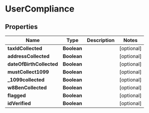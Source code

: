 

# UserCompliance


## Properties

| Name | Type | Description | Notes |
|------------ | ------------- | ------------- | -------------|
|**taxIdCollected** | **Boolean** |  |  [optional] |
|**addressCollected** | **Boolean** |  |  [optional] |
|**dateOfBirthCollected** | **Boolean** |  |  [optional] |
|**mustCollect1099** | **Boolean** |  |  [optional] |
|**_1099collected** | **Boolean** |  |  [optional] |
|**w8BenCollected** | **Boolean** |  |  [optional] |
|**flagged** | **Boolean** |  |  [optional] |
|**idVerified** | **Boolean** |  |  [optional] |



